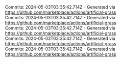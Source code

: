 Commits: 2024-05-03T03:35:42.714Z - Generated via https://github.com/marketplace/actions/artificial-grass
<br>
Commits: 2024-05-03T03:35:42.714Z - Generated via https://github.com/marketplace/actions/artificial-grass
<br>
Commits: 2024-05-03T03:35:42.714Z - Generated via https://github.com/marketplace/actions/artificial-grass
<br>
Commits: 2024-05-03T03:35:42.714Z - Generated via https://github.com/marketplace/actions/artificial-grass
<br>
Commits: 2024-05-03T03:35:42.714Z - Generated via https://github.com/marketplace/actions/artificial-grass
<br>
